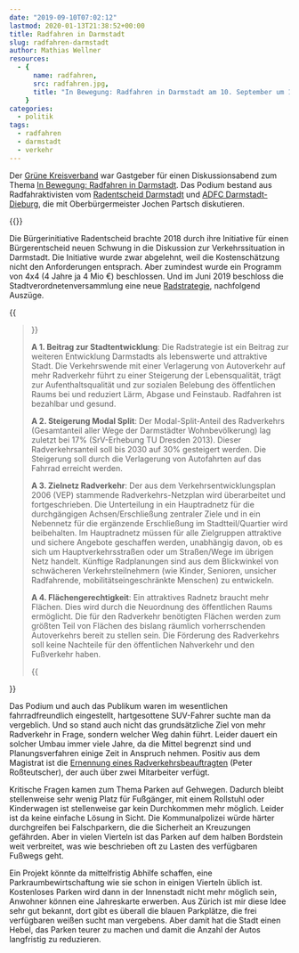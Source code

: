```yaml
---
date: "2019-09-10T07:02:12"
lastmod: 2020-01-13T21:38:52+00:00
title: Radfahren in Darmstadt
slug: radfahren-darmstadt
author: Mathias Wellner
resources:
  - {
      name: radfahren,
      src: radfahren.jpg,
      title: "In Bewegung: Radfahren in Darmstadt am 10. September um 19:00",
    }
categories:
  - politik
tags:
  - radfahren
  - darmstadt
  - verkehr
---
```


Der [Grüne Kreisverband](https://www.gruene-darmstadt.de) war Gastgeber für einen Diskussionsabend zum Thema [In Bewegung: Radfahren in Darmstadt](https://www.gruene-darmstadt.de/kreisverband/termine.asp?action=show&eintrag_id=583). Das Podium bestand aus Radfahraktivisten vom [Radentscheid Darmstadt](https://radentscheid-darmstadt.de/) und [ADFC Darmstadt-Dieburg](https://www.adfc-darmstadt.de/), die mit Oberbürgermeister Jochen Partsch diskutieren.

<!--more-->

{{<responsive-image name="radfahren">}}

Die Bürgerinitiative Radentscheid brachte 2018 durch ihre Initiative für einen Bürgerentscheid neuen Schwung in die Diskussion zur Verkehrssituation in Darmstadt. Die Initiative wurde zwar abgelehnt, weil die Kostenschätzung nicht den Anforderungen entsprach. Aber zumindest wurde ein Programm von 4x4 (4 Jahre ja 4 Mio €) beschlossen. Und im Juni 2019 beschloss die Stadtverordnetenversammlung eine neue [Radstrategie](https://www.darmstadt.de/fileadmin/PDF-Rubriken/Leben_in_Darmstadt/mobilitaet_und_verkehr/fahrrad/Radstrategie.pdf), nachfolgend Auszüge.

{{<blockquote>}}

<p><strong>A 1. Beitrag zur Stadtentwicklung</strong>: Die Radstrategie ist ein Beitrag zur weiteren Entwicklung Darmstadts als lebenswerte und attraktive Stadt. Die Verkehrswende mit einer Verlagerung von Autoverkehr auf mehr Radverkehr führt zu einer Steigerung der Lebensqualität, trägt zur Aufenthaltsqualität und zur sozialen Belebung des öffentlichen Raums bei und reduziert Lärm, Abgase und Feinstaub. Radfahren ist bezahlbar und gesund.</p>
<p><strong>A 2. Steigerung Modal Split</strong>: Der Modal-Split-Anteil des Radverkehrs (Gesamtanteil aller Wege der Darmstädter Wohnbevölkerung) lag zuletzt bei 17% (SrV-Erhebung TU Dresden 2013). Dieser Radverkehrsanteil soll bis 2030 auf 30% gesteigert werden. Die Steigerung soll durch die Verlagerung von Autofahrten auf das Fahrrad erreicht werden.</p>
<p><strong>A 3. Zielnetz Radverkehr</strong>: Der aus dem Verkehrsentwicklungsplan 2006 (VEP)  stammende Radverkehrs-Netzplan wird überarbeitet und fortgeschrieben. Die Unterteilung in ein Hauptradnetz für die durchgängigen Achsen/Erschließung zentraler Ziele und in ein Nebennetz für die ergänzende Erschließung im Stadtteil/Quartier  wird beibehalten. Im Hauptradnetz müssen für alle Zielgruppen attraktive und sichere Angebote geschaffen werden, unabhängig davon, ob es sich um Hauptverkehrsstraßen oder um Straßen/Wege im übrigen Netz handelt. Künftige Radplanungen sind aus dem Blickwinkel von schwächeren Verkehrsteilnehmern (wie Kinder, Senioren, unsicher Radfahrende, mobilitätseingeschränkte Menschen) zu entwickeln.</p>
<p><strong>A 4. Flächengerechtigkeit</strong>: Ein attraktives Radnetz braucht mehr Flächen. Dies wird durch die Neuordnung des öffentlichen Raums ermöglicht. Die für den Radverkehr benötigten Flächen werden zum größten Teil von Flächen des bislang räumlich vorherrschenden  Autoverkehrs bereit zu stellen sein.  Die Förderung des Radverkehrs soll keine Nachteile für den öffentlichen Nahverkehr und den Fußverkehr haben.</p>
{{</blockquote>}}

Das Podium und auch das Publikum waren im wesentlichen fahrradfreundlich eingestellt, hartgesottene SUV-Fahrer suchte man da vergeblich. Und so stand auch nicht das grundsätzliche Ziel von mehr Radverkehr in Frage, sondern welcher Weg dahin führt. Leider dauert ein solcher Umbau immer viele Jahre, da die Mittel begrenzt sind und Planungsverfahren einige Zeit in Anspruch nehmen. Positiv aus dem Magistrat ist die [Ernennung eines Radverkehrsbeauftragten](https://www.darmstadt.de/nachrichten/darmstadt-aktuell/news/wissenschaftsstadt-darmstadt-stellt-neuen-radverkehrsbeauftragten-peter-rossteutscher-vor/?type=97&tx_news_pi1%5Bcontroller%5D=News&tx_news_pi1%5Baction%5D=detail&cHash=e6d894f3535dc2c446feb4efa739b28f) (Peter Roßteutscher), der auch über zwei Mitarbeiter verfügt.

Kritische Fragen kamen zum Thema Parken auf Gehwegen. Dadurch bleibt stellenweise sehr wenig Platz für Fußgänger, mit einem Rollstuhl oder Kinderwagen ist stellenweise gar kein Durchkommen mehr möglich. Leider ist da keine einfache Lösung in Sicht. Die Kommunalpolizei würde härter durchgreifen bei Falschparkern, die die Sicherheit an Kreuzungen gefährden. Aber in vielen Vierteln ist das Parken auf dem halben Bordstein weit verbreitet, was wie beschrieben oft zu Lasten des verfügbaren Fußwegs geht.

Ein Projekt könnte da mittelfristig Abhilfe schaffen, eine Parkraumbewirtschaftung wie sie schon in einigen Vierteln üblich ist. Kostenloses Parken wird dann in der Innenstadt nicht mehr möglich sein, Anwohner können eine Jahreskarte erwerben. Aus Zürich ist mir diese Idee sehr gut bekannt, dort gibt es überall die blauen Parkplätze, die frei verfügbaren weißen sucht man vergebens. Aber damit hat die Stadt einen Hebel, das Parken teurer zu machen und damit die Anzahl der Autos langfristig zu reduzieren.

